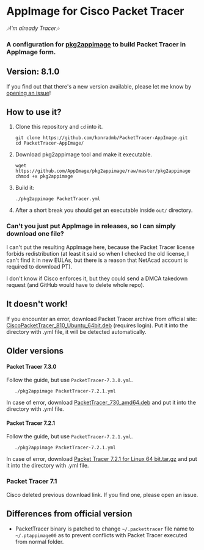 # AppImage for Cisco Packet Tracer

*🎶I'm already Tracer🎶*

### A configuration for [pkg2appimage](https://github.com/AppImage/pkg2appimage) to build Packet Tracer in AppImage form.

## Version: 8.1.0

If you find out that there's a new version available, please let me know by [opening an issue](https://github.com/konradmb/PacketTracer-AppImage/issues/new/?title=Update%20PacketTracer%20to%20x.x&body=Dear%20konradmb,%0APlease%20update%20this%20AppImage%20to%20a%20new%20version%20x.x!%20I%20hate%20you%20because%20I%20have%20a%20**very**%20important%20assignment%20to%20do%20and%20I%20will%20fail%20it%20because%20you%27re%20so%20lazy!%20%F0%9F%98%A1%F0%9F%98%A1%F0%9F%98%A1%0ASincerely,%20xoxo)!

## How to use it?

1. Clone this repository and `cd` into it.
    ```shell
    git clone https://github.com/konradmb/PacketTracer-AppImage.git
    cd PacketTracer-AppImage/
    ```
2. Download pkg2appimage tool and make it executable.
   ```shell
   wget https://github.com/AppImage/pkg2appimage/raw/master/pkg2appimage
   chmod +x pkg2appimage
   ```
3. Build it:

   ```shell
   ./pkg2appimage PacketTracer.yml
   ```

4. After a short break you should get an executable inside `out/` directory.

### Can't you just put AppImage in releases, so I can simply download one file?

I can't put the resulting AppImage here, because the Packet Tracer license forbids redistribution (at least it said so when I checked the old license, I can't find it in new EULAs, but there is a reason that NetAcad account is required to download PT).

I don't know if Cisco enforces it, but they could send a DMCA takedown request (and GitHub would have to delete whole repo).

## It doesn't work!

If you encounter an error, download Packet Tracer archive from official site: [CiscoPacketTracer_810_Ubuntu_64bit.deb](https://www.netacad.com/portal/resources/file/71b29477-0abb-4a52-97eb-cc23d5771574)  (requires login).
Put it into the directory with .yml file, it will be detected automatically.

## Older versions

#### Packet Tracer 7.3.0

Follow the guide, but use `PacketTracer-7.3.0.yml`.

```shell
   ./pkg2appimage PacketTracer-7.2.1.yml
```

In case of error, download [PacketTracer_730_amd64.deb](https://www.netacad.com/portal/resources/file/aa38a51f-45bb-4eb1-89a0-01d961ae1432) and put it into the directory with .yml file.

#### Packet Tracer 7.2.1

Follow the guide, but use `PacketTracer-7.2.1.yml`.

```shell
   ./pkg2appimage PacketTracer-7.2.1.yml
```

In case of error, download [Packet Tracer 7.2.1 for Linux 64 bit.tar.gz](https://www.netacad.com/portal/resources/file/88097a5b-6dbd-43b5-9589-72797dca143c) and put it into the directory with .yml file.

### Packet Tracer 7.1

Cisco deleted previous download link. If you find one, please open an issue.

## Differences from official version 

* PacketTracer binary is patched to change `~/.packettracer` file name to `~/.ptappimage00` as to prevent conflicts with Packet Tracer executed from normal folder.
